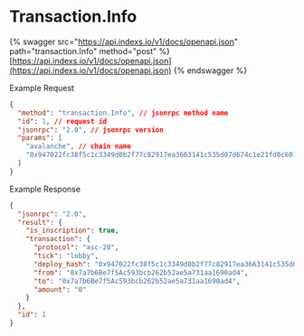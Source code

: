 # Transaction.Info

{% swagger src="https://api.indexs.io/v1/docs/openapi.json" path="transaction.Info" method="post" %}
[https://api.indexs.io/v1/docs/openapi.json](https://api.indexs.io/v1/docs/openapi.json)
{% endswagger %}

Example Request

```json
{
  "method": "transaction.Info", // jsonrpc method name
  "id": 1, // request id
  "jsonrpc": "2.0", // jsonrpc version
  "params": [
    "avalanche", // chain name
    "0x947022fc38f5c1c3349d0b2f77c82917ea3663141c535d07d674c1e21fd0c601", // tx_hash
  ]
}
```

Example Response

```json
{
  "jsonrpc": "2.0",
  "result": {
    "is_inscription": true,
    "transaction": {
      "protocol": "asc-20",
      "tick": "lobby",
      "deploy_hash": "0x947022fc38f5c1c3349d0b2f77c82917ea3663141c535d07d674c1e21fd0c601",
      "from": "0x7a7b6Be7f5Ac593bcb262b52ae5a731aa1690ad4",
      "to": "0x7a7b6Be7f5Ac593bcb262b52ae5a731aa1690ad4",
      "amount": "0"
    }
  },
  "id": 1
}
```
